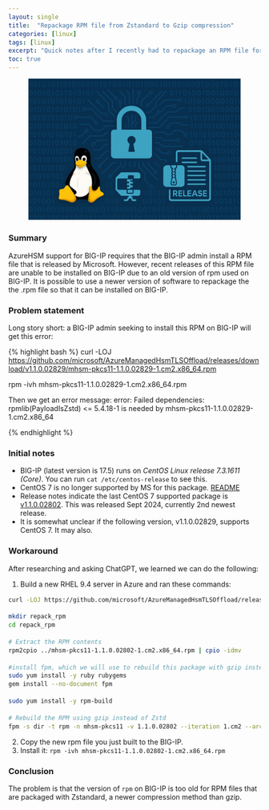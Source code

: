 ```yaml
---
layout: single
title:  "Repackage RPM file from Zstandard to Gzip compression"
categories: [linux]
tags: [linux]
excerpt: "Quick notes after I recently had to repackage an RPM file for an older RPM" #this is a custom variable meant for a short description to be displayed on home page
toc: true
---
```

<figure>
    <a href="/assets/repackaging-rpm-files/repackaging-rpm-files.png"><img src="/assets/repackaging-rpm-files/repackaging-rpm-files.png"></a>
</figure>

### Summary
AzureHSM support for BIG-IP requires that the BIG-IP admin install a RPM file that is released by Microsoft. However, recent releases of this RPM file are unable to be installed on BIG-IP due to an old version of rpm used on BIG-IP. It is possible to use a newer version of software to repackage the the .rpm file so that it can be installed on BIG-IP.

### Problem statement
Long story short: a BIG-IP admin seeking to install this RPM on BIG-IP will get this error:

{% highlight bash %}
curl -LOJ https://github.com/microsoft/AzureManagedHsmTLSOffload/releases/download/v1.1.0.02829/mhsm-pkcs11-1.1.0.02829-1.cm2.x86_64.rpm
 
rpm -ivh mhsm-pkcs11-1.1.0.02829-1.cm2.x86_64.rpm

Then we get an error message:
error: Failed dependencies:
        rpmlib(PayloadIsZstd) <= 5.4.18-1 is needed by mhsm-pkcs11-1.1.0.02829-1.cm2.x86_64

{% endhighlight %}

### Initial notes 

-	BIG-IP (latest version is 17.5) runs on *CentOS Linux release 7.3.1611 (Core)*. You can run `cat /etc/centos-release` to see this.
-	CentOS 7 is no longer supported by MS for this package. [README](https://github.com/microsoft/AzureManagedHsmTLSOffload?tab=readme-ov-file)
-	Release notes indicate the last CentOS 7 supported package is [v1.1.0.02802](https://github.com/microsoft/AzureManagedHsmTLSOffload/releases/tag/v1.1.0.02802). This was released Sept 2024, currently 2nd newest release.
  - It is somewhat unclear if the following version, v1.1.0.02829, supports CentOS 7. It may also.

### Workaround
After researching and asking ChatGPT, we learned we can do the following:
1. Build a new RHEL 9.4 server in Azure and ran these commands:

```bash
curl -LOJ https://github.com/microsoft/AzureManagedHsmTLSOffload/releases/download/v1.1.0.02802/mhsm-pkcs11-1.1.0.02802-1.cm2.x86_64.rpm

mkdir repack_rpm
cd repack_rpm

# Extract the RPM contents
rpm2cpio ../mhsm-pkcs11-1.1.0.02802-1.cm2.x86_64.rpm | cpio -idmv

#install fpm, which we will use to rebuild this package with gzip instead of Zstandard
sudo yum install -y ruby rubygems
gem install --no-document fpm

sudo yum install -y rpm-build

# Rebuild the RPM using gzip instead of Zstd
fpm -s dir -t rpm -n mhsm-pkcs11 -v 1.1.0.02802 --iteration 1.cm2 --architecture x86_64 --rpm-compression=gzip *
```

2.	Copy the new rpm file you just built to the BIG-IP.
3.	Install it: `rpm -ivh mhsm-pkcs11-1.1.0.02802-1.cm2.x86_64.rpm`

### Conclusion
The problem is that the version of `rpm` on BIG-IP is too old for RPM files that are packaged with Zstandard, a newer compression method than gzip. 